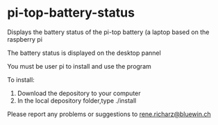 # pi-top-battery-status
Displays the battery status of the pi-top battery (a laptop based on the raspberry pi

The battery status is displayed on the desktop pannel

You must be user pi to install and use the program

To install:
  1. Download the depository to your computer
  2. In the local depository folder,type ./install
  
Please report any problems or suggestions to
  rene.richarz@bluewin.ch
